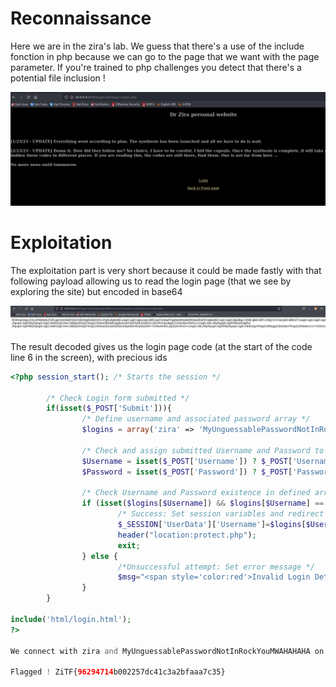 # Reconnaissance

Here we are in the zira's lab. We guess that there's a use of the include fonction in php because we can go to the page that we want with the page parameter. If you're trained to php challenges you detect that there's a potential file inclusion !

![i2](21.jpg)

 # Exploitation

The exploitation part is very short because it could be made fastly with that following payload allowing us to read the login page (that we see by exploring the site) but encoded in base64

![i2](12.jpg)

The result decoded gives us the login page code (at the start of the code line 6 in the screen), with precious ids

```php
<?php session_start(); /* Starts the session */

        /* Check Login form submitted */
        if(isset($_POST['Submit'])){
                /* Define username and associated password array */
                $logins = array('zira' => 'MyUnguessablePasswordNotInRockYouMWAHAHAHA');

                /* Check and assign submitted Username and Password to new variable */
                $Username = isset($_POST['Username']) ? $_POST['Username'] : '';
                $Password = isset($_POST['Password']) ? $_POST['Password'] : '';

                /* Check Username and Password existence in defined array */
                if (isset($logins[$Username]) && $logins[$Username] == $Password){
                        /* Success: Set session variables and redirect to Protected page  */
                        $_SESSION['UserData']['Username']=$logins[$Username];
                        header("location:protect.php");
                        exit;
                } else {
                        /*Unsuccessful attempt: Set error message */
                        $msg="<span style='color:red'>Invalid Login Details</span>";
                }
        }

include('html/login.html');
?>

We connect with zira and MyUnguessablePasswordNotInRockYouMWAHAHAHA on login.php and we have access to protect.php which displays the flag !

Flagged ! ZiTF{96294714b002257dc41c3a2bfaaa7c35}
